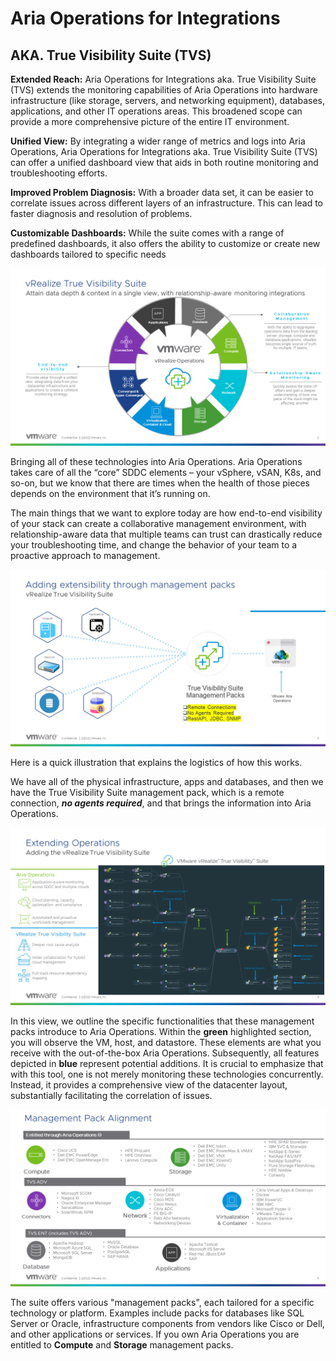 # Aria Operations for Integrations

## AKA. True Visibility Suite (TVS)



**Extended Reach:** Aria Operations for Integrations aka. True Visibility Suite (TVS) extends the monitoring capabilities of Aria Operations into hardware infrastructure (like storage, servers, and networking equipment), databases, applications, and other IT operations areas. This broadened scope can provide a more comprehensive picture of the entire IT environment.

**Unified View:** By integrating a wider range of metrics and logs into Aria Operations, Aria Operations for Integrations aka. True Visibility Suite (TVS) can offer a unified dashboard view that aids in both routine monitoring and troubleshooting efforts.

**Improved Problem Diagnosis:** With a broader data set, it can be easier to correlate issues across different layers of an infrastructure. This can lead to faster diagnosis and resolution of problems.

**Customizable Dashboards:** While the suite comes with a range of predefined dashboards, it also offers the ability to customize or create new dashboards tailored to specific needs



![Slide2](./assets/Slide2.PNG)

Bringing all of these technologies into Aria Operations. Aria Operations takes care of all the “core” SDDC elements – your vSphere, vSAN, K8s, and so-on, but we know that there are times when the health of those pieces depends on the environment that it’s running on.

The main things that we want to explore today are how end-to-end visibility of your stack can create a collaborative management environment, with relationship-aware data that multiple teams can trust can drastically reduce your troubleshooting time, and change the behavior of your team to a proactive approach to management.



![Slide3](./assets/Slide3.PNG)

Here is a quick illustration that explains the logistics of how this works. 

We have all of the physical infrastructure, apps and databases, and then we have the True Visibility Suite management pack, which is a remote connection, ***no agents required***, and that brings the information into Aria Operations. 





![Slide4](./assets/Slide4.PNG)

In this view, we outline the specific functionalities that these management packs introduce to Aria Operations. Within the **green** highlighted section, you will observe the VM, host, and datastore. These elements are what you receive with the out-of-the-box Aria Operations. Subsequently, all features depicted in **blue** represent potential additions. It is crucial to emphasize that with this tool, one is not merely monitoring these technologies concurrently. Instead, it provides a comprehensive view of the datacenter layout, substantially facilitating the correlation of issues.





![Slide5](./assets/Slide5.PNG)

The suite offers various "management packs", each tailored for a specific technology or platform. Examples include packs for databases like SQL Server or Oracle, infrastructure components from vendors like Cisco or Dell, and other applications or services. If you own Aria Operations you are entitled to **Compute** and **Storage** management packs.
